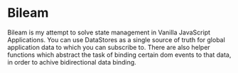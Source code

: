 # Bileam

Bileam is my attempt to solve state management in Vanilla JavaScript Applications. You can use DataStores as a single source of truth for global application data to which you can subscribe to.
There are also helper functions which abstract the task of binding certain dom events to that data, in order to achive bidirectional data binding.
